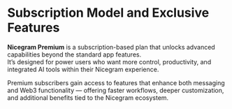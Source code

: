 # Subscription Model and Exclusive Features

**Nicegram Premium** is a subscription-based plan that unlocks advanced capabilities beyond the standard app features.\
It’s designed for power users who want more control, productivity, and integrated AI tools within their Nicegram experience.

Premium subscribers gain access to features that enhance both messaging and Web3 functionality — offering faster workflows, deeper customization, and additional benefits tied to the Nicegram ecosystem.
